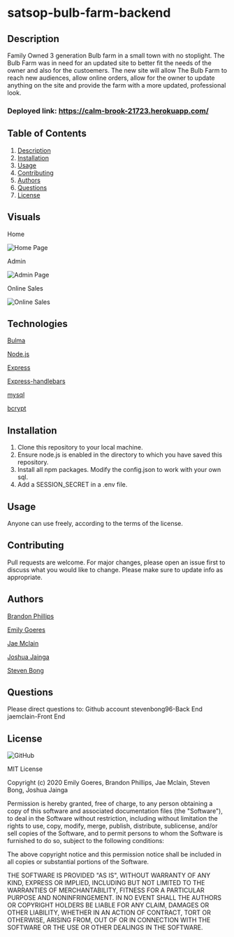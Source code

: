 # satsop-bulb-farm-backend
## Description
Family Owned 3 generation Bulb farm in a small town with no stoplight. The Bulb Farm was in need for an updated site to better fit the needs of the owner and also for the custoemers. The new site will allow The Bulb Farm to reach new audiences, allow online orders, allow for the owner to update anything on the site and provide the farm with a more updated, professional look. 

### Deployed link: https://calm-brook-21723.herokuapp.com/


## Table of Contents
1. [Description](#-Description)
1. [Installation](#Installation)
1. [Usage](#Usage)
1. [Contributing](#Contributing)
1. [Authors](#Authors)
1. [Questions](#Questions)
1. [License](#License)

## Visuals 
Home

![Home Page](.png)

Admin 

![Admin Page](.png)

Online Sales

![Online Sales](.png)


## Technologies 

[Bulma](https://bulma.io/)

[Node.js](https://nodejs.org/en/)

[Express](https://expressjs.com/)

[Express-handlebars](https://www.npmjs.com/package/express-handlebars)

[mysql](https://www.mysql.com/)

[bcrypt](https://www.npmjs.com/package/bcrypt)

## Installation
1. Clone this repository to your local machine. 
1. Ensure node.js is enabled in the directory to which you have saved this repository. 
1. Install all npm packages. Modify the config.json to work with your own sql.  
1. Add a SESSION_SECRET in a .env file.

## Usage
Anyone can use freely, according to the terms of the license.
    
## Contributing
Pull requests are welcome. For major changes, please open an issue first to discuss what you would like to change. Please make sure to update info as appropriate.

## Authors 

[Brandon Phillips](https://github.com/BrandonP321)

[Emily Goeres](https://github.com/emilygoeres)

[Jae Mclain](https://github.com/jaemclain)

[Joshua Jainga](https://github.com/jjainga)

[Steven Bong](https://github.com/stevenbong96)

## Questions
Please direct questions to:
Github account 
stevenbong96-Back End 
jaemclain-Front End


## License 

![GitHub]() 

MIT License

Copyright (c) 2020  Emily Goeres, Brandon Phillips, Jae Mclain, Steven Bong, Joshua Jainga    

Permission is hereby granted, free of charge, to any person obtaining a copy of this software and associated documentation files (the "Software"), to deal in the Software without restriction, including without limitation the rights to use, copy, modify, merge, publish, distribute, sublicense, and/or sell copies of the Software, and to permit persons to whom the Software is furnished to do so, subject to the following conditions:

The above copyright notice and this permission notice shall be included in all copies or substantial portions of the Software.

THE SOFTWARE IS PROVIDED "AS IS", WITHOUT WARRANTY OF ANY KIND, EXPRESS OR IMPLIED, INCLUDING BUT NOT LIMITED TO THE WARRANTIES OF MERCHANTABILITY, FITNESS FOR A PARTICULAR PURPOSE AND NONINFRINGEMENT. IN NO EVENT SHALL THE AUTHORS OR COPYRIGHT HOLDERS BE LIABLE FOR ANY CLAIM, DAMAGES OR OTHER LIABILITY, WHETHER IN AN ACTION OF CONTRACT, TORT OR OTHERWISE, ARISING FROM, OUT OF OR IN CONNECTION WITH THE SOFTWARE OR THE USE OR OTHER DEALINGS IN THE SOFTWARE.